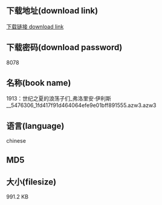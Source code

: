 ## 下载地址(download link)
[下载链接 download link](https://voluble-croquembouche-d321dc.netlify.app/?s=1913%EF%BC%9A%E4%B8%96%E7%BA%AA%E4%B9%8B%E5%A4%8F%E7%9A%84%E6%B5%AA%E8%8D%A1%E5%AD%90%E4%BB%AC_%E5%BC%97%E6%B4%9B%E9%87%8C%E5%AE%89%C2%B7%E4%BC%8A%E5%88%A9%E6%96%AF__5476306_1fd417f91d464064efe9e01bff891555.azw3)

## 下载密码(download password)
8078

## 名称(book name)
1913：世纪之夏的浪荡子们_弗洛里安·伊利斯__5476306_1fd417f91d464064efe9e01bff891555.azw3.azw3

## 语言(language)
chinese

## MD5


## 大小(filesize)
991.2 KB
